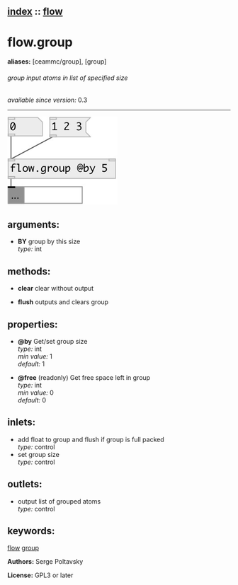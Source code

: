 [index](index.html) :: [flow](category_flow.html)
---

# flow.group
**aliases:** [ceammc/group], [group]


###### group input atoms in list of specified size

*available since version:* 0.3

---




[![example](../examples/img/flow.group.jpg)](../examples/pd/flow.group.pd)



## arguments:

* **BY**
group by this size<br>
_type:_ int<br>



## methods:

* **clear**
clear without output<br>

* **flush**
outputs and clears group<br>




## properties:

* **@by** 
Get/set group size<br>
_type:_ int<br>
_min value:_ 1<br>
_default:_ 1<br>

* **@free** (readonly)
Get free space left in group<br>
_type:_ int<br>
_min value:_ 0<br>
_default:_ 0<br>



## inlets:

* add float to group and flush if group is full packed<br>
_type:_ control
* set group size<br>
_type:_ control



## outlets:

* output list of grouped atoms<br>
_type:_ control



## keywords:

[flow](keywords/flow.html)
[group](keywords/group.html)






**Authors:** Serge Poltavsky




**License:** GPL3 or later





